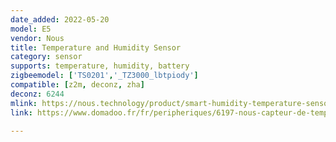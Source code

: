 ```yaml
---
date_added: 2022-05-20
model: E5
vendor: Nous
title: Temperature and Humidity Sensor
category: sensor
supports: temperature, humidity, battery
zigbeemodel: ['TS0201','_TZ3000_lbtpiody']
compatible: [z2m, deconz, zha]
deconz: 6244
mlink: https://nous.technology/product/smart-humidity-temperature-sensor-nous-e5-zigbee.html
link: https://www.domadoo.fr/fr/peripheriques/6197-nous-capteur-de-temperature-et-humidite-zigbee-30-tuya-5907772033890.html

---
```

